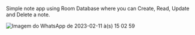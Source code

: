 Simple note app using Room Database where you can Create, Read, Update and Delete a note. 


![Imagem do WhatsApp de 2023-02-11 à(s) 15 02 59](https://user-images.githubusercontent.com/122300740/218273968-4b49bf86-2be9-4d6e-8e3c-a0ba23b3d0c8.jpg)
